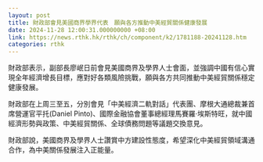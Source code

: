 ```yaml
---
layout: post
title: 財政部會見美國商界學界代表　願與各方推動中美經貿關係健康發展
date: 2024-11-28 12:00:31.000000000 +08:00
link: https://news.rthk.hk/rthk/ch/component/k2/1781188-20241128.htm
categories: rthk
---
```


財政部表示，副部長廖岷日前會見美國商界及學界人士會面，並強調中國有信心實現全年經濟增長目標，應對好各類風險挑戰，願與各方共同推動中美經貿關係穩定健康發展。

財政部在上周三至五，分別會見「中美經濟二軌對話」代表團、摩根大通總裁兼首席營運官平托(Daniel Pinto)、國際金融協會董事總經理馬賽羅‧埃斯特旺，就中國經濟形勢與政策、中美經貿關係、全球債務問題等議題交換意見。

財政部說，美國商界及學界人士讚賞中方建設性態度，希望深化中美經貿領域溝通合作，為中美關係發展注入正能量。
